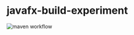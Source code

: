 # javafx-build-experiment

![maven workflow](https://github.com/c0desurfer/build-experiments/actions/workflows/maven.yml/badge.svg)